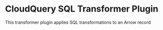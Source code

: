 # CloudQuery SQL Transformer Plugin

This transformer plugin applies SQL transformations to an Arrow record
